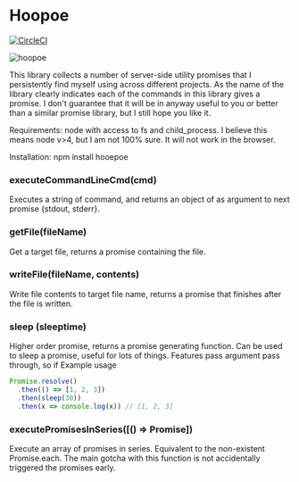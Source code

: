 # Hoopoe
[![CircleCI](https://circleci.com/gh/mcnuttandrew/hoopoe.svg?style=svg)](https://circleci.com/gh/mcnuttandrew/hoopoe)

![hoopoe](https://upload.wikimedia.org/wikipedia/commons/thumb/2/2f/Common_Hoopoe_%28Upupa_epops%29_Photograph_by_Shantanu_Kuveskar.jpg/220px-Common_Hoopoe_%28Upupa_epops%29_Photograph_by_Shantanu_Kuveskar.jpg)

This library collects a number of server-side utility promises that I persistently find myself using across different projects. As the name of the library clearly indicates each of the commands in this library gives a promise. I don't guarantee that it will be in anyway useful to you or better than a similar promise library, but I still hope you like it.

Requirements: node with access to fs and child_process. I believe this means node v>4, but I am not 100% sure. It will not work in the browser.

Installation: npm install hooepoe

### executeCommandLineCmd(cmd)

Executes a string of command, and returns an object of as argument to next promise {stdout, stderr}.

### getFile(fileName)

Get a target file, returns a promise containing the file.

### writeFile(fileName, contents)

Write file contents to target file name, returns a promise that finishes after the file is written.

### sleep (sleeptime)

Higher order promise, returns a promise generating function. Can be used to sleep a promise, useful for lots of things. Features pass argument pass through, so if Example usage

```js
Promise.resolve()
  .then(() => [1, 2, 3])
  .then(sleep(30))
  .then(x => console.log(x)) // [1, 2, 3]
```

### executePromisesInSeries([() => Promise])

Execute an array of promises in series. Equivalent to the non-existent Promise.each. The main gotcha with this function is not accidentally triggered the promises early.
